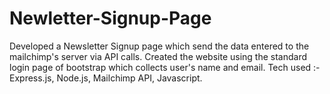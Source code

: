 # Newletter-Signup-Page
Developed a Newsletter Signup page which send the data entered to the mailchimp's server via API calls. Created the website using the standard login page of bootstrap which collects user's name and email. Tech used :- Express.js, Node.js, Mailchimp API, Javascript.
